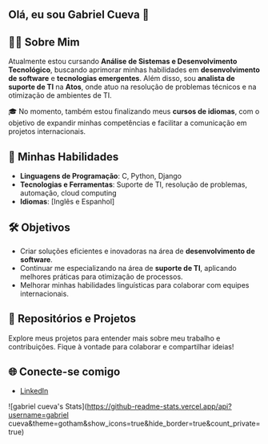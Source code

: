 
## Olá, eu sou Gabriel Cueva 👋

## 👨‍💻 Sobre Mim
Atualmente estou cursando **Análise de Sistemas e Desenvolvimento Tecnológico**, buscando aprimorar minhas habilidades em **desenvolvimento de software** e **tecnologias emergentes**. Além disso, sou **analista de suporte de TI** na **Atos**, onde atuo na resolução de problemas técnicos e na otimização de ambientes de TI.

🎓 No momento, também estou finalizando meus **cursos de idiomas**, com o objetivo de expandir minhas competências e facilitar a comunicação em projetos internacionais.

## 🚀 Minhas Habilidades
- **Linguagens de Programação**: C, Python, Django
- **Tecnologias e Ferramentas**: Suporte de TI, resolução de problemas, automação, cloud computing
- **Idiomas**: [Inglês e Espanhol]
  
## 🛠️ Objetivos
- Criar soluções eficientes e inovadoras na área de **desenvolvimento de software**.
- Continuar me especializando na área de **suporte de TI**, aplicando melhores práticas para otimização de processos.
- Melhorar minhas habilidades linguísticas para colaborar com equipes internacionais.

## 📂 Repositórios e Projetos
Explore meus projetos para entender mais sobre meu trabalho e contribuições. Fique à vontade para colaborar e compartilhar ideias!

## 🌐 Conecte-se comigo
- [LinkedIn]([Seu-Link-Linkedin](https://www.linkedin.com/in/gabrieljuancueva/))

![gabriel cueva's Stats](https://github-readme-stats.vercel.app/api?username=gabriel cueva&theme=gotham&show_icons=true&hide_border=true&count_private=true)



